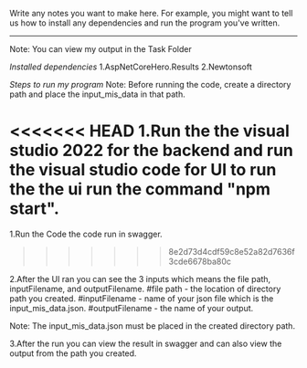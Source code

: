 Write any notes you want to make here. For example, you might want to
tell us how to install any dependencies and run the program you've
written.


---
Note: You can view my output in the Task Folder 

*Installed dependencies*
1.AspNetCoreHero.Results
2.Newtonsoft

*Steps to run my program*
Note: Before running the code, create a directory path and place the input_mis_data in that path.

<<<<<<< HEAD
1.Run the the visual studio 2022 for the backend and run the visual studio code for UI to run the the ui run the command "npm start".
=======
1.Run the Code the code run in swagger.
>>>>>>> 8e2d73d4cdf59c8e52a82d7636f3cde6678ba80c

2.After the UI ran you can see the 3 inputs which means the file path, inputFilename, and outputFilename.
#file path - the location of directory path you created.
#inputFilename - name of your json file which is the input_mis_data.json.
#outputFilename - the name of your output.

Note: The input_mis_data.json must be placed in the created directory path.

3.After the run you can view the result in swagger and can also view the output from the path you created.

